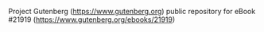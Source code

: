 Project Gutenberg (https://www.gutenberg.org) public repository for eBook #21919 (https://www.gutenberg.org/ebooks/21919)
